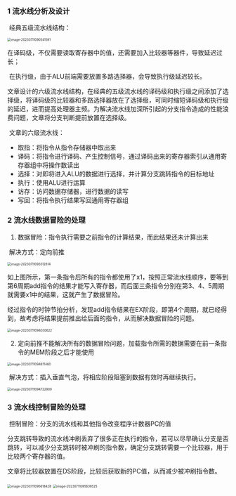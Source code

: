 ### 1 流水线分析及设计

​		经典五级流水线结构：

<img src="C:\Users\张云鑫\AppData\Roaming\Typora\typora-user-images\image-20230711090541591.png" alt="image-20230711090541591" style="zoom:50%;" />

​		在译码级，不仅需要读取寄存器中的值，还需要加入比较器等器件，导致延迟过长；

​		在执行级，由于ALU前端需要放置多路选择器，会导致执行级延迟较长。

​		文章设计的六级流水线结构，在经典的五级流水线的译码级和执行级之间添加了选择级，将译码级的比较器和多路选择器放在了选择级，可同时缩短译码级和执行级的延迟，进而提高处理器主频。为解决流水线加深所引起的分支指令造成的性能浪费问题，文章将分支判断提前放置在选择级。

​		文章的六级流水线：

- 取指：将指令从指令存储器中取出来
- 译码：将指令进行译码、产生控制信号，通过译码出来的寄存器索引从通用寄存器组中将操作数读出
- 选择：对即将进入ALU的数据进行选择，并计算分支跳转指令的目标地址
- 执行：使用ALU进行运算
- 访存：访问数据存储器，进行数据的读写
- 写回：将指令执行结果写回通用寄存器组

### 2 流水线数据冒险的处理

1. 数据冒险：指令执行需要之前指令的计算结果，而此结果还未计算出来

​		解决方式：定向前推

<img src="C:\Users\张云鑫\AppData\Roaming\Typora\typora-user-images\image-20230711093312814.png" alt="image-20230711093312814" style="zoom:50%;" />

​		如上图所示，第一条指令后所有的指令都使用了x1，按照正常流水线顺序，要等到第6周期add指令的结果才能写入寄存器，而后面三条指令分别在第3、4、5周期就需要x1中的结果，这就产生了数据冒险。

​		经过指令的时钟节拍分析，发现add指令结果在EX阶段，即第4个周期，就已经得到，故考虑将结果提前推出给后面的指令，从而解决数据冒险的问题。

<img src="C:\Users\张云鑫\AppData\Roaming\Typora\typora-user-images\image-20230711094030622.png" alt="image-20230711094030622" style="zoom:50%;" />

2. 定向前推不能解决所有的数据冒险问题，加载指令所需的数据需要在前一条指令的MEM阶段之后才能使用

<img src="C:\Users\张云鑫\AppData\Roaming\Typora\typora-user-images\image-20230711094611460.png" alt="image-20230711094611460" style="zoom:50%;" />

​		解决方式：插入垂直气泡，将相应阶段阻塞到数据有效时再继续执行。

<img src="C:\Users\张云鑫\AppData\Roaming\Typora\typora-user-images\image-20230711094722900.png" alt="image-20230711094722900" style="zoom:50%;" />

### 3 流水线控制冒险的处理

​		控制冒险：分支的流水线和其他指令改变程序计数器PC的值

​		分支跳转导致的流水线冲刷丢弃了很多正在执行的指令，若可以尽早确认分支是否跳转，可以减少分支跳转时被冲刷的指令数，确定分支跳转需要一个比较器，用于比较两个寄存器的值。

​		文章将比较器放置在DS阶段，比较后获取新的PC值，从而减少被冲刷指令数。

<img src="C:\Users\张云鑫\AppData\Roaming\Typora\typora-user-images\image-20230711095618428.png" alt="image-20230711095618428" style="zoom:50%;" />

<img src="C:\Users\张云鑫\AppData\Roaming\Typora\typora-user-images\image-20230711095636525.png" alt="image-20230711095636525" style="zoom:50%;" />